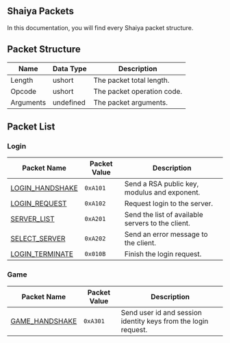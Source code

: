 ## Shaiya Packets
In this documentation, you will find every Shaiya packet structure.

## Packet Structure

| Name | Data Type | Description |
| ----------- | ------------ | ----------- |
| Length | ushort | The packet total length. |
| Opcode | ushort | The packet operation code. |
| Arguments | undefined | The packet arguments. |

## Packet List

### Login

| Packet Name | Packet Value | Description |
| ----------- | ------------ | ----------- |
| [LOGIN_HANDSHAKE](/docs/Packets/LOGIN.md#handshake-0xa101) | `0xA101` | Send a RSA public key, modulus and exponent. |
| [LOGIN_REQUEST](/docs/packets/LOGIN.md#login_request-0xa102) | `0xA102` | Request login to the server. |
| [SERVER_LIST](/docs/packets/LOGIN.md#server_list-0xa201) | `0xA201` | Send the list of available servers to the client. |
| [SELECT_SERVER](/docs/packets/LOGIN.md#select_server-0xa202) | `0xA202` | Send an error message to the client. |
| [LOGIN_TERMINATE](/docs/packets/LOGIN.md#Login_terminate-0x010b) | `0x010B` | Finish the login request. |

### Game

| Packet Name | Packet Value | Description |
| ----------- | ------------ | ----------- |
| [GAME_HANDSHAKE](/docs/packets/GAME.md#game_handshake-0xa301) | `0xA301` | Send user id and session identity keys from the login request. |
